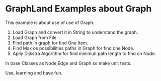# GraphLand Examples about Graph

This example is about use of use of Graph.

1) Load Graph and convert it in String to understand the graph.
2) Load Graph from File
3) Find path in graph for find One Item.
4) Find Max os possibilities paths in Graph for find one Node.
5) Aplly Dijkstra Algorithm for find minimun path length to find on Node.

In base Classes as Node,Edge and Graph so make unit tests.

Use, learning and have fun.
